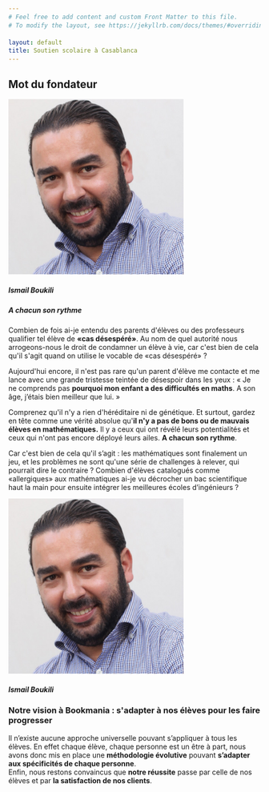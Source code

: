 ```yaml
---
# Feel free to add content and custom Front Matter to this file.
# To modify the layout, see https://jekyllrb.com/docs/themes/#overriding-theme-defaults

layout: default
title: Soutien scolaire à Casablanca
---
```

<main id="qui-sommes-nous" class="mb-0 pb-0">

  <section class="container mt-4 mt-sm-5 pt-5 pb-2">
    <div class="mt-4">
      <h1 class="font-weight-normal">
        <strong>Mot du fondateur</strong>
      </h1>
    </div>
    <div class="row">
      <div class="col-12 d-md-none text-center mt-4 mb-3">
        <img src="assets/images/ismail.jpg" class="w-100" alt="Ismail Boukili" style="max-width: 350px;">
        <h5 class="mt-3">
          <strong class="font-weight-bold">Ismail Boukili</strong>
        </h5>
      </div>
      <div class="col-12 col-md-7 col-xl-8 mb-4">
        <h5 class="pb-4 d-none d-md-block">
          A chacun <strong>son rythme</strong>
        </h5>
        <p class="pr-xl-5 pr-lg-2">
          Combien de fois ai-je entendu des parents d'élèves ou des professeurs qualifier tel élève de <strong>«cas désespéré»</strong>. Au nom de quel autorité nous arrogeons-nous le droit de condamner un élève à vie, car c'est bien de cela qu'il s'agit quand on utilise le vocable de «cas désespéré» ?
        </p>
        <p>
          Aujourd'hui encore, il n'est pas rare qu'un parent d'élève me contacte et me lance avec une grande tristesse teintée de désespoir dans les yeux : « Je ne comprends pas <strong>pourquoi mon enfant a des difficultés en maths</strong>. A son âge, j’étais bien meilleur que lui. »
        </p>
        <p>
          Comprenez qu'il n'y a rien d'héréditaire ni de génétique. Et surtout, gardez en tête comme une vérité absolue qu'<strong>il n'y a pas de bons ou de mauvais élèves en mathématiques.</strong>
          Il y a ceux qui ont révélé leurs potentialités et ceux qui n'ont pas encore déployé leurs ailes. <strong>A chacun son rythme</strong>.
        </p>
        <p>
          Car c'est bien de cela qu'il s’agit : les mathématiques sont finalement un jeu, et les problèmes ne sont qu'une série de challenges à relever, qui pourrait dire le contraire ? Combien d'élèves catalogués comme «allergiques» aux mathématiques ai-je vu décrocher un bac scientifique haut la main pour ensuite intégrer les meilleures écoles d’ingénieurs ?
        </p>
      </div>
      <div class="d-none d-md-block d-lg-block d-xl-block col-md-5 col-xl-4 text-center">
        <img src="assets/images/ismail.jpg" class="w-100" alt="Ismail Boukili" style="max-width: 350px;">
        <h5 class="mt-3">
          <strong class="font-weight-bold">Ismail Boukili</strong>
        </h5>
      </div>
    </div>
  </section>

  <section class="pt-5 pb-5 blue-grey lighten-5">
    <div class="container">
      <h3 class="font-weight-normal mb-4">
        <strong>Notre vision à Bookmania :</strong> s'adapter à nos élèves pour les faire progresser
      </h3>
      <p data-aos="fade-up">
        Il n’existe aucune approche universelle pouvant s’appliquer à tous les élèves. En effet chaque élève, chaque personne est un être à part, nous avons donc mis en place une <strong>méthodologie évolutive</strong> pouvant <strong>s’adapter aux spécificités de
        chaque personne</strong>.<br>Enfin, nous restons convaincus que <strong>notre réussite</strong> passe par celle de nos élèves et par <strong>la satisfaction de nos clients</strong>.
      </p>
    </div>
  </section>

</main>

